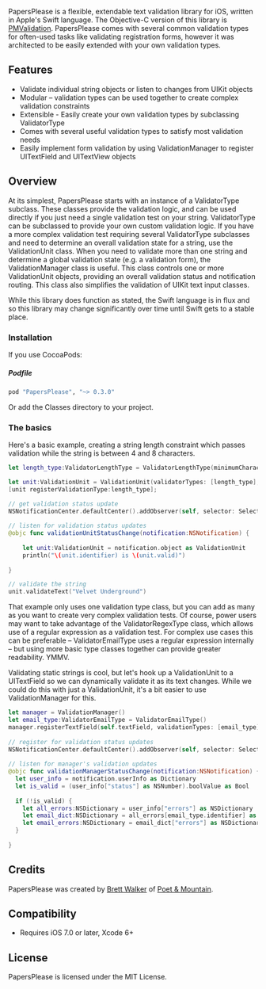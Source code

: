 PapersPlease is a flexible, extendable text validation library for iOS, written in Apple's Swift language. The Objective-C version of this library is [PMValidation](https://github.com/poetmountain/PMValidation/). PapersPlease comes with several common validation types for often-used tasks like validating registration forms, however it was architected to be easily extended with your own validation types.

## Features

* Validate individual string objects or listen to changes from UIKit objects
* Modular – validation types can be used together to create complex validation constraints
* Extensible - Easily create your own validation types by subclassing ValidatorType
* Comes with several useful validation types to satisfy most validation needs
* Easily implement form validation by using ValidationManager to register UITextField and UITextView objects

## Overview

At its simplest, PapersPlease starts with an instance of a ValidatorType subclass. These classes provide the validation logic, and can be used directly if you just need a single validation test on your string. ValidatorType can be subclassed to provide your own custom validation logic. If you have a more complex validation test requiring several ValidatorType subclasses and need to determine an overall validation state for a string, use the ValidationUnit class. When you need to validate more than one string and determine a global validation state (e.g. a validation form), the ValidationManager class is useful. This class controls one or more ValidationUnit objects, providing an overall validation status and notification routing. This class also simplifies the validation of UIKit text input classes.

While this library does function as stated, the Swift language is in flux and so this library may change significantly over time until Swift gets to a stable place.


### Installation

If you use CocoaPods:

##### Podfile
```ruby
pod "PapersPlease", "~> 0.3.0"
```

Or add the Classes directory to your project.


### The basics

Here's a basic example, creating a string length constraint which passes validation while the string is between 4 and 8 characters.

``` Swift
let length_type:ValidatorLengthType = ValidatorLengthType(minimumCharacters:4, maximumCharacters:8)

let unit:ValidationUnit = ValidationUnit(validatorTypes: [length_type], identifier: "unit")
[unit registerValidationType:length_type];

// get validation status update
NSNotificationCenter.defaultCenter().addObserver(self, selector: Selector("validationUnitStatusChange:"), name: ValidationUnitUpdateNotification, object: unit)
		
// listen for validation status updates    
@objc func validationUnitStatusChange(notification:NSNotification) {
    
    let unit:ValidationUnit = notification.object as ValidationUnit
    println("\(unit.identifier) is \(unit.valid)")
    
}

// validate the string 
unit.validateText("Velvet Underground")
```

That example only uses one validation type class, but you can add as many as you want to create very complex validation tests. Of course, power users may want to take advantage of the ValidatorRegexType class, which allows use of a regular expression as a validation test. For complex use cases this can be preferable – ValidatorEmailType uses a regular expression internally – but using more basic type classes together can provide greater readability. YMMV.

Validating static strings is cool, but let's hook up a ValidationUnit to a UITextField so we can dynamically validate it as its text changes. While we could do this with just a ValidationUnit, it's a bit easier to use ValidationManager for this.

``` Swift
let manager = ValidationManager()
let email_type:ValidatorEmailType = ValidatorEmailType()
manager.registerTextField(self.textField, validationTypes: [email_type], identifier: "email")
                                               
// register for validation status updates
NSNotificationCenter.defaultCenter().addObserver(self, selector: Selector("validationManagerStatusChange:"), name: ValidationStatusNotification, object: manager)
		
// listen for manager's validation updates
@objc func validationManagerStatusChange(notification:NSNotification) {
  let user_info = notification.userInfo as Dictionary
  let is_valid = (user_info["status"] as NSNumber).boolValue as Bool
  
  if (!is_valid) {
  	let all_errors:NSDictionary = user_info["errors"] as NSDictionary
  	let email_dict:NSDictionary = all_errors[email_type.identifier] as NSDictionary
  	let email_errors:NSDictionary = email_dict["errors"] as NSDictionary
  } 
    
}
```

## Credits

PapersPlease was created by [Brett Walker](https://twitter.com/petsound) of [Poet & Mountain](http://poetmountain.com).

## Compatibility

* Requires iOS 7.0 or later, Xcode 6+

## License

PapersPlease is licensed under the MIT License.